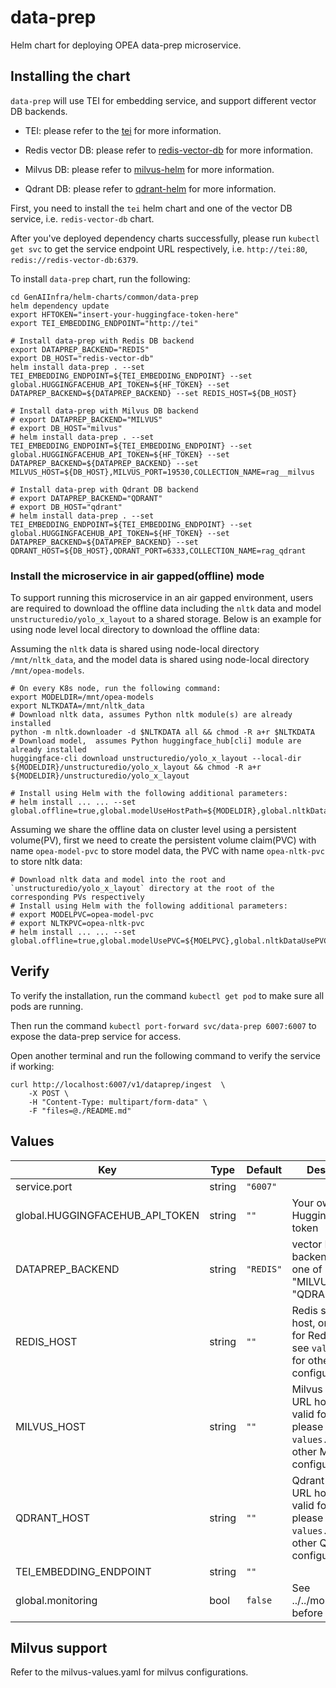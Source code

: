 # data-prep

Helm chart for deploying OPEA data-prep microservice.

## Installing the chart

`data-prep` will use TEI for embedding service, and support different vector DB backends.

- TEI: please refer to the [tei](../tei) for more information.

- Redis vector DB: please refer to [redis-vector-db](../redis-vector-db/) for more information.

- Milvus DB: please refer to [milvus-helm](https://github.com/zilliztech/milvus-helm/tree/milvus-4.2.12) for more information.

- Qdrant DB: please refer to [qdrant-helm](https://github.com/qdrant/qdrant-helm/tree/qdrant-1.13.1/charts/qdrant) for more information.

First, you need to install the `tei` helm chart and one of the vector DB service, i.e. `redis-vector-db` chart.

After you've deployed dependency charts successfully, please run `kubectl get svc` to get the service endpoint URL respectively, i.e. `http://tei:80`, `redis://redis-vector-db:6379`.

To install `data-prep` chart, run the following:

```console
cd GenAIInfra/helm-charts/common/data-prep
helm dependency update
export HFTOKEN="insert-your-huggingface-token-here"
export TEI_EMBEDDING_ENDPOINT="http://tei"

# Install data-prep with Redis DB backend
export DATAPREP_BACKEND="REDIS"
export DB_HOST="redis-vector-db"
helm install data-prep . --set TEI_EMBEDDING_ENDPOINT=${TEI_EMBEDDING_ENDPOINT} --set global.HUGGINGFACEHUB_API_TOKEN=${HF_TOKEN} --set DATAPREP_BACKEND=${DATAPREP_BACKEND} --set REDIS_HOST=${DB_HOST}

# Install data-prep with Milvus DB backend
# export DATAPREP_BACKEND="MILVUS"
# export DB_HOST="milvus"
# helm install data-prep . --set TEI_EMBEDDING_ENDPOINT=${TEI_EMBEDDING_ENDPOINT} --set global.HUGGINGFACEHUB_API_TOKEN=${HF_TOKEN} --set DATAPREP_BACKEND=${DATAPREP_BACKEND} --set MILVUS_HOST=${DB_HOST},MILVUS_PORT=19530,COLLECTION_NAME=rag__milvus

# Install data-prep with Qdrant DB backend
# export DATAPREP_BACKEND="QDRANT"
# export DB_HOST="qdrant"
# helm install data-prep . --set TEI_EMBEDDING_ENDPOINT=${TEI_EMBEDDING_ENDPOINT} --set global.HUGGINGFACEHUB_API_TOKEN=${HF_TOKEN} --set DATAPREP_BACKEND=${DATAPREP_BACKEND} --set QDRANT_HOST=${DB_HOST},QDRANT_PORT=6333,COLLECTION_NAME=rag_qdrant
```

### Install the microservice in air gapped(offline) mode

To support running this microservice in an air gapped environment, users are required to download the offline data including the `nltk` data and model `unstructuredio/yolo_x_layout` to a shared storage. Below is an example for using node level local directory to download the offline data:

Assuming the `nltk` data is shared using node-local directory `/mnt/nltk_data`, and the model data is shared using node-local directory `/mnt/opea-models`.

```
# On every K8s node, run the following command:
export MODELDIR=/mnt/opea-models
export NLTKDATA=/mnt/nltk_data
# Download nltk data, assumes Python nltk module(s) are already installed
python -m nltk.downloader -d $NLTKDATA all && chmod -R a+r $NLTKDATA
# Download model,  assumes Python huggingface_hub[cli] module are already installed
huggingface-cli download unstructuredio/yolo_x_layout --local-dir ${MODELDIR}/unstructuredio/yolo_x_layout && chmod -R a+r ${MODELDIR}/unstructuredio/yolo_x_layout

# Install using Helm with the following additional parameters:
# helm install ... ... --set global.offline=true,global.modelUseHostPath=${MODELDIR},global.nltkDataUseHostPath=${NLTKDATA}
```

Assuming we share the offline data on cluster level using a persistent volume(PV), first we need to create the persistent volume claim(PVC) with name `opea-model-pvc` to store model data, the PVC with name `opea-nltk-pvc` to store nltk data:

```
# Download nltk data and model into the root and `unstructuredio/yolo_x_layout` directory at the root of the corresponding PVs respectively
# Install using Helm with the following additional parameters:
# export MODELPVC=opea-model-pvc
# export NLTKPVC=opea-nltk-pvc
# helm install ... ... --set global.offline=true,global.modelUsePVC=${MOELPVC},global.nltkDataUsePVC=${NLTKPVC}
```

## Verify

To verify the installation, run the command `kubectl get pod` to make sure all pods are running.

Then run the command `kubectl port-forward svc/data-prep 6007:6007` to expose the data-prep service for access.

Open another terminal and run the following command to verify the service if working:

```console
curl http://localhost:6007/v1/dataprep/ingest  \
    -X POST \
    -H "Content-Type: multipart/form-data" \
    -F "files=@./README.md"
```

## Values

| Key                             | Type   | Default   | Description                                                                                             |
| ------------------------------- | ------ | --------- | ------------------------------------------------------------------------------------------------------- |
| service.port                    | string | `"6007"`  |                                                                                                         |
| global.HUGGINGFACEHUB_API_TOKEN | string | `""`      | Your own Hugging Face API token                                                                         |
| DATAPREP_BACKEND                | string | `"REDIS"` | vector DB backend to use, one of "REDIS", "MILVUS", "QDRANT"                                            |
| REDIS_HOST                      | string | `""`      | Redis service URL host, only valid for Redis, please see `values.yaml` for other Redis configuration    |
| MILVUS_HOST                     | string | `""`      | Milvus service URL host, only valid for Milvus, please see `values.yaml` for other Milvus configuration |
| QDRANT_HOST                     | string | `""`      | Qdrant service URL host, only valid for Qdrant, please see `values.yaml` for other Qdrant configuration |
| TEI_EMBEDDING_ENDPOINT          | string | `""`      |                                                                                                         |
| global.monitoring               | bool   | `false`   | See ../../monitoring.md before enabling!                                                                |

## Milvus support

Refer to the milvus-values.yaml for milvus configurations.
